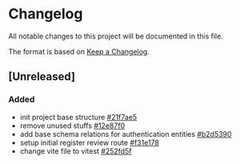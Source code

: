 # Changelog

All notable changes to this project will be documented in this file.

The format is based on [Keep a Changelog](http://keepachangelog.com/en/1.0.0/).

## [Unreleased]

### Added

- init project base structure [#21f7ae5](https://github.com/plotwist-app/plotwist-backend/commit/21f7ae544d6057bbc42e8c68df5cfdae9c0273c9)
- remove unused stuffs [#12e87f0](https://github.com/plotwist-app/plotwist-backend/commit/12e87f05c6a7f804057535c373bb8788a7520459)
- add base schema relations for authentication entities [#b2d5390](https://github.com/plotwist-app/plotwist-backend/commit/b2d53907af46d5961329966642455f1b37922465)
- setup initial register review route [#f31e178](https://github.com/plotwist-app/plotwist-backend/commit/f31e1781f9dcf3a68b929f3761405c23cf192ffd)
- change vite file to vitest [#252fd5f](https://github.com/plotwist-app/plotwist-backend/commit/252fd5f7e2e02c7cfbe8ab2e14125f2cd8afaa56)
